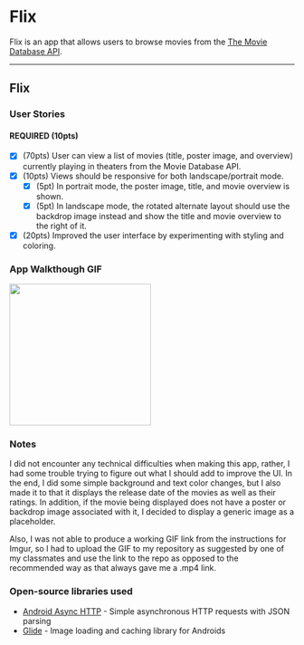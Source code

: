 # Flix
Flix is an app that allows users to browse movies from the [The Movie Database API](http://docs.themoviedb.apiary.io/#).

---

## Flix

### User Stories

#### REQUIRED (10pts)
- [x] (70pts) User can view a list of movies (title, poster image, and overview) currently playing in theaters from the Movie Database API.
- [x] (10pts) Views should be responsive for both landscape/portrait mode.
   - [x] (5pt) In portrait mode, the poster image, title, and movie overview is shown.
   - [x] (5pt) In landscape mode, the rotated alternate layout should use the backdrop image instead and show the title and movie overview to the right of it.
- [x] (20pts) Improved the user interface by experimenting with styling and coloring.

### App Walkthough GIF

<img src= "https://github.com/Quentin-Ford/Homework_4/blob/master/HW4.gif" width=250><br>

### Notes
I did not encounter any technical difficulties when making this app, rather, I had some trouble trying to figure out what I should add to improve the UI. In the end,
I did some simple background and text color changes, but I also made it to that it displays the release date of the movies as well as their ratings. In addition, if the movie
being displayed does not have a poster or backdrop image associated with it, I decided to display a generic image as a placeholder.

Also, I was not able to produce a working GIF link from the instructions for Imgur, so I had to upload the GIF to my repository as suggested by one of my classmates and 
use the link to the repo as opposed to the recommended way as that always gave me a .mp4 link.

### Open-source libraries used

- [Android Async HTTP](https://github.com/codepath/CPAsyncHttpClient) - Simple asynchronous HTTP requests with JSON parsing
- [Glide](https://github.com/bumptech/glide) - Image loading and caching library for Androids
